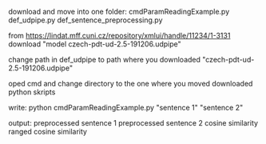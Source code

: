 download and move into one folder:
  cmdParamReadingExample.py
  def_udpipe.py
  def_sentence_preprocessing.py 
  
from https://lindat.mff.cuni.cz/repository/xmlui/handle/11234/1-3131 download "model czech-pdt-ud-2.5-191206.udpipe"

change path in def_udpipe to path where you downloaded "czech-pdt-ud-2.5-191206.udpipe"

oped cmd and change directory to the one where you moved downloaded python skripts 

write: python cmdParamReadingExample.py "sentence 1" "sentence 2"

output:
preprocessed sentence 1
preprocessed sentence 2
cosine similarity
ranged cosine similarity 
